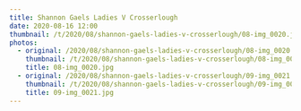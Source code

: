 ```yaml
---
title: Shannon Gaels Ladies V Crosserlough
date: 2020-08-16 12:00
thumbnail: /t/2020/08/shannon-gaels-ladies-v-crosserlough/08-img_0020.jpg
photos:
  - original: /2020/08/shannon-gaels-ladies-v-crosserlough/08-img_0020.jpg
    thumbnail: /t/2020/08/shannon-gaels-ladies-v-crosserlough/08-img_0020.jpg
    title: 08-img_0020.jpg
  - original: /2020/08/shannon-gaels-ladies-v-crosserlough/09-img_0021.jpg
    thumbnail: /t/2020/08/shannon-gaels-ladies-v-crosserlough/09-img_0021.jpg
    title: 09-img_0021.jpg
---
```

